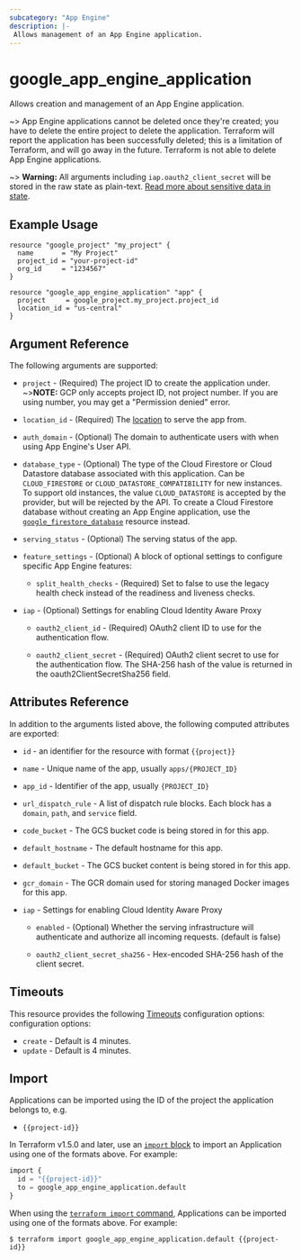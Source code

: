 ```yaml
---
subcategory: "App Engine"
description: |-
 Allows management of an App Engine application.
---
```


# google_app_engine_application

Allows creation and management of an App Engine application.

~> App Engine applications cannot be deleted once they're created; you have to delete the
   entire project to delete the application. Terraform will report the application has been
   successfully deleted; this is a limitation of Terraform, and will go away in the future.
   Terraform is not able to delete App Engine applications.

~> **Warning:** All arguments including `iap.oauth2_client_secret` will be stored in the raw
state as plain-text. [Read more about sensitive data in state](https://www.terraform.io/language/state/sensitive-data).

## Example Usage

```hcl
resource "google_project" "my_project" {
  name       = "My Project"
  project_id = "your-project-id"
  org_id     = "1234567"
}

resource "google_app_engine_application" "app" {
  project     = google_project.my_project.project_id
  location_id = "us-central"
}
```

## Argument Reference

The following arguments are supported:

* `project` - (Required) The project ID to create the application under.
   ~>**NOTE:** GCP only accepts project ID, not project number. If you are using number,
   you may get a "Permission denied" error.

* `location_id` - (Required) The [location](https://cloud.google.com/appengine/docs/locations)
   to serve the app from.

* `auth_domain` - (Optional) The domain to authenticate users with when using App Engine's User API.

* `database_type` - (Optional) The type of the Cloud Firestore or Cloud Datastore database associated with this application.
   Can be `CLOUD_FIRESTORE` or `CLOUD_DATASTORE_COMPATIBILITY` for new
   instances.  To support old instances, the value `CLOUD_DATASTORE` is accepted by the provider, but will be rejected by the API.
   To create a Cloud Firestore database without creating an App Engine application, use the
   [`google_firestore_database`](https://registry.terraform.io/providers/hashicorp/google/latest/docs/resources/firestore_database)
   resource instead.

* `serving_status` - (Optional) The serving status of the app.

* `feature_settings` - (Optional) A block of optional settings to configure specific App Engine features:

  * `split_health_checks` - (Required) Set to false to use the legacy health check instead of the readiness
    and liveness checks.

* `iap` - (Optional) Settings for enabling Cloud Identity Aware Proxy

  * `oauth2_client_id` - (Required) OAuth2 client ID to use for the authentication flow.

  * `oauth2_client_secret` - (Required) OAuth2 client secret to use for the authentication flow.
    The SHA-256 hash of the value is returned in the oauth2ClientSecretSha256 field.

## Attributes Reference

In addition to the arguments listed above, the following computed attributes are
exported:

* `id` - an identifier for the resource with format `{{project}}`

* `name` - Unique name of the app, usually `apps/{PROJECT_ID}`

* `app_id` - Identifier of the app, usually `{PROJECT_ID}`

* `url_dispatch_rule` - A list of dispatch rule blocks. Each block has a `domain`, `path`, and `service` field.

* `code_bucket` - The GCS bucket code is being stored in for this app.

* `default_hostname` - The default hostname for this app.

* `default_bucket` - The GCS bucket content is being stored in for this app.

* `gcr_domain` - The GCR domain used for storing managed Docker images for this app.

* `iap` - Settings for enabling Cloud Identity Aware Proxy

  * `enabled` - (Optional) Whether the serving infrastructure will authenticate and authorize all incoming requests. 
  (default is false)

  * `oauth2_client_secret_sha256` - Hex-encoded SHA-256 hash of the client secret.

## Timeouts

This resource provides the following
[Timeouts](https://developer.hashicorp.com/terraform/plugin/sdkv2/resources/retries-and-customizable-timeouts) configuration options: configuration options:

- `create` - Default is 4 minutes.
- `update` - Default is 4 minutes.

## Import

Applications can be imported using the ID of the project the application belongs to, e.g.

* `{{project-id}}`

In Terraform v1.5.0 and later, use an [`import` block](https://developer.hashicorp.com/terraform/language/import) to import an Application using one of the formats above. For example:

```tf
import {
  id = "{{project-id}}"
  to = google_app_engine_application.default
}
```

When using the [`terraform import` command](https://developer.hashicorp.com/terraform/cli/commands/import), Applications can be imported using one of the formats above. For example:

```
$ terraform import google_app_engine_application.default {{project-id}}
```